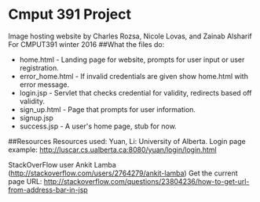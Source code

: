 # Cmput 391 Project
Image hosting website by Charles Rozsa, Nicole Lovas, and Zainab Alsharif For CMPUT391 winter 2016
##What the files do:
* home.html - Landing page for website, prompts for user input or user registration.
* error_home.html - If invalid credentials are given show home.html with error message.
* login.jsp - Servlet that checks credential for validity, redirects based off validity.
* sign_up.html - Page that prompts for user information.
* signup.jsp
* success.jsp - A user's home page, stub for now.

##Resources
Resources used: Yuan, Li: University of Alberta. Login page example:
http://luscar.cs.ualberta.ca:8080/yuan/login/login.html

StackOverFlow user Ankit Lamba (http://stackoverflow.com/users/2764279/ankit-lamba) Get the current page URL:
http://stackoverflow.com/questions/23804236/how-to-get-url-from-address-bar-in-jsp

